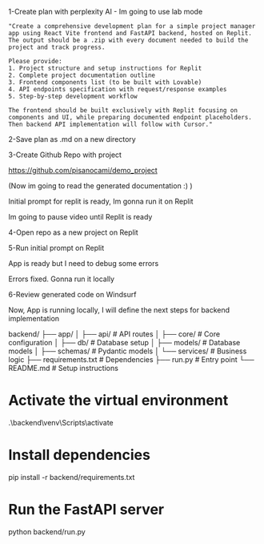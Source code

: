 1-Create plan with perplexity AI - Im going to use lab mode

    "Create a comprehensive development plan for a simple project manager app using React Vite frontend and FastAPI backend, hosted on Replit. The output should be a .zip with every document needed to build the project and track progress.

    Please provide:
    1. Project structure and setup instructions for Replit
    2. Complete project documentation outline
    3. Frontend components list (to be built with Lovable)
    4. API endpoints specification with request/response examples
    5. Step-by-step development workflow

    The frontend should be built exclusively with Replit focusing on components and UI, while preparing documented endpoint placeholders. Then backend API implementation will follow with Cursor."


2-Save plan as .md on a new directory


3-Create Github Repo with project

https://github.com/pisanocami/demo_project

(Now im going to read the generated documentation :) )

Initial prompt for replit is ready, Im gonna run it on Replit

Im going to pause video until Replit is ready


4-Open repo as a new project on Replit

5-Run initial prompt on Replit

App is ready but I need to debug some errors

Errors fixed.
Gonna run it locally

6-Review generated code on Windsurf

Now, App is running locally, I will define the next steps for backend implementation


backend/
├── app/
│   ├── api/             # API routes
│   ├── core/            # Core configuration
│   ├── db/              # Database setup
│   ├── models/          # Database models
│   ├── schemas/         # Pydantic models
│   └── services/        # Business logic
├── requirements.txt     # Dependencies
├── run.py              # Entry point
└── README.md           # Setup instructions


# Activate the virtual environment
.\backend\venv\Scripts\activate
# Install dependencies
pip install -r backend/requirements.txt
# Run the FastAPI server
python backend/run.py

